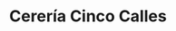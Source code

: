 ---
title: "Cerería Cinco Calles"
url: /santiago-de-compostela/cereria-cinco-calles/
shop: velas
---